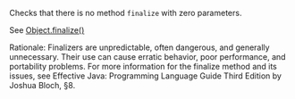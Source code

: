 Checks that there is no method `finalize` with zero parameters.

See
[Object.finalize()](https://docs.oracle.com/en/java/javase/11/docs/api/java.base/java/lang/Object.html#finalize())

Rationale: Finalizers are unpredictable, often dangerous, and generally
unnecessary. Their use can cause erratic behavior, poor performance, and
portability problems. For more information for the finalize method and
its issues, see Effective Java: Programming Language Guide Third Edition
by Joshua Bloch, §8.